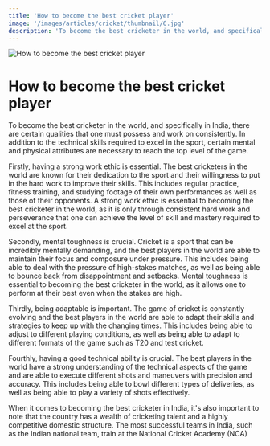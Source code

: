 ```yaml
---
title: 'How to become the best cricket player'
image: '/images/articles/cricket/thumbnail/6.jpg'
description: 'To become the best cricketer in the world, and specifically in India, there are certain qualities that one must possess and work on consistently. In addition to the technical skills required to excel in the sport, certain mental and physical attributes are necessary to reach the top level of the game.'
---
```


![How to become the best cricket player](/images/articles/cricket/6.jpg)

# How to become the best cricket player

To become the best cricketer in the world, and specifically in India, there are certain qualities that one must possess and work on consistently. In addition to the technical skills required to excel in the sport, certain mental and physical attributes are necessary to reach the top level of the game.

Firstly, having a strong work ethic is essential. The best cricketers in the world are known for their dedication to the sport and their willingness to put in the hard work to improve their skills. This includes regular practice, fitness training, and studying footage of their own performances as well as those of their opponents. A strong work ethic is essential to becoming the best cricketer in the world, as it is only through consistent hard work and perseverance that one can achieve the level of skill and mastery required to excel at the sport.

Secondly, mental toughness is crucial. Cricket is a sport that can be incredibly mentally demanding, and the best players in the world are able to maintain their focus and composure under pressure. This includes being able to deal with the pressure of high-stakes matches, as well as being able to bounce back from disappointment and setbacks. Mental toughness is essential to becoming the best cricketer in the world, as it allows one to perform at their best even when the stakes are high.

Thirdly, being adaptable is important. The game of cricket is constantly evolving and the best players in the world are able to adapt their skills and strategies to keep up with the changing times. This includes being able to adjust to different playing conditions, as well as being able to adapt to different formats of the game such as T20 and test cricket.

Fourthly, having a good technical ability is crucial. The best players in the world have a strong understanding of the technical aspects of the game and are able to execute different shots and maneuvers with precision and accuracy. This includes being able to bowl different types of deliveries, as well as being able to play a variety of shots effectively.

When it comes to becoming the best cricketer in India, it's also important to note that the country has a wealth of cricketing talent and a highly competitive domestic structure. The most successful teams in India, such as the Indian national team, train at the National Cricket Academy (NCA)
